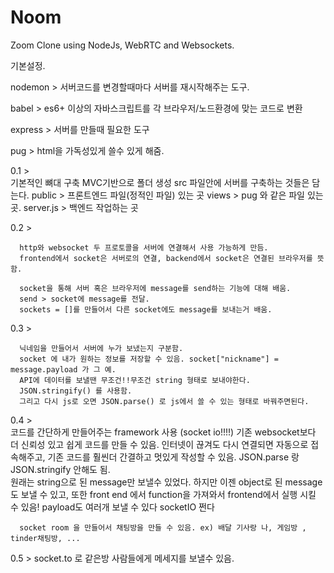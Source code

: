 # Noom

Zoom Clone using NodeJs, WebRTC and Websockets.

기본설정.

nodemon > 서버코드를 변경할때마다 서버를 재시작해주는 도구.

babel > es6+ 이상의 자바스크립트를 각 브라우저/노드환경에 맞는 코드로 변환 

express > 서버를 만들때 필요한 도구 

pug > html을 가독성있게 쓸수 있게 해줌.

0.1 >   
      기본적인 뼈대 구축 MVC기반으로 폴더 생성
      src 파일안에 서버를 구축하는 것들은 담는다.
      public > 프론트엔드 파일(정적인 파일) 있는 곳
      views > pug 와 같은 파일 있는곳.
      server.js > 백엔드 작업하는 곳 

0.2 > 

      http와 websocket 두 프로토콜을 서버에 연결해서 사용 가능하게 만듬.
      frontend에서 socket은 서버로의 연결, backend에서 socket은 연결된 브라우저를 뜻함.
    
      socket을 통해 서버 혹은 브라우저에 message를 send하는 기능에 대해 배움.
      send > socket에 message를 전달.
      sockets = []를 만들어서 다른 socket에도 message를 보내는거 배움. 

0.3 > 

      닉네임을 만들어서 서버에 누가 보냈는지 구분함.
      socket 에 내가 원하는 정보를 저장할 수 있음. socket["nickname"] = message.payload 가 그 예.
      API에 데이터를 보낼땐 무조건!!무조건 string 형태로 보내야한다.
      JSON.stringify() 를 사용함.
      그리고 다시 js로 오면 JSON.parse() 로 js에서 쓸 수 있는 형태로 바꿔주면된다.

0.4 >  
      코드를 간단하게 만들어주는 framework 사용 (socket io!!!!)
      기존 websocket보다 더 신뢰성 있고 쉽게 코드를 만들 수 있음.
      인터넷이 끊겨도 다시 연결되면 자동으로 접속해주고, 기존 코드를 훨씬더 간결하고 멋있게 작성할 수 있음.
      JSON.parse 랑 JSON.stringify 안해도 됨.   
      원래는 string으로 된 message만 보낼수 있었다.
      하지만 이젠 object로 된 message도 보낼 수 있고, 또한 front end 에서 function을 가져와서 
      frontend에서 실행 시킬 수 있음! payload도 여러개 보낼 수 있다
      socketIO 쩐다

      socket room 을 만들어서 채팅방을 만들 수 있음. ex) 배달 기사랑 나, 게임방 , tinder채팅방, ...
      
0.5 >
      socket.to 로 같은방 사람들에게 메세지를 보낼수 있음.
